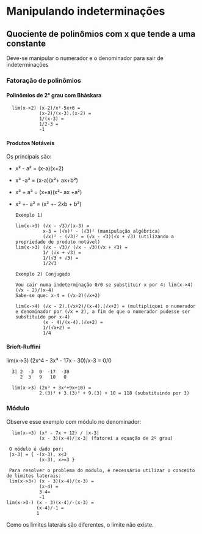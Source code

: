 # Manipulando indeterminações

## Quociente de polinômios com x que tende a uma constante 

Deve-se manipular o numerador e o denominador para sair de indeterminações 

### Fatoração de polinômios 

#### Polinômios de 2° grau com Bháskara

      lim(x->2) (x-2)/x²-5x+6 =
                (x-2)/(x-3).(x-2) =
                1/(x-3) =
                1/2-3 = 
                -1
                
#### Produtos Notáveis

Os principais são: 
- x² - a² = (x-a)(x+2) 
- x³ -a³ = (x-a)(x²+ ax+b²)
- x³ + a³ = (x+a)(x²- ax +a²) 
- x² +- a² = (x² +- 2xb + b²) 

      Exemplo 1)
      
      lim(x->3) (√x - √3)/(x-3) = 
                x-3 = (√x)² - (√3)² (manipulação algébrica) 
                (√x)² - (√3)² = (√x - √3)(√x + √3) (utilizando a propriedade de produto notável) 
      lim(x->3) (√x - √3)/ (√x - √3)(√x + √3) = 
                1/ (√x + √3) = 
                1/(√3 + √3) = 
                1/2√3
                
      Exemplo 2) Conjugado
      
      Vou cair numa indeterminação 0/0 se substituir x por 4: lim(x->4) (√x - 2)/(x-4) 
      Sabe-se que: x-4 = (√x-2)(√x+2) 
      
      lim(x->4) (√x - 2).(√x+2)/(x-4).(√x+2) = (multipliquei o numerador e denominador por (√x + 2), a fim de que o numerador pudesse ser substituído por x-4) 
                (x - 4)/(x-4).(√x+2) = 
                1/(√x+2) = 
                1/4
                
#### Brioft-Ruffini

lim(x->3) (2x^4 - 3x³ - 17x - 30)/x-3 = 
          0/0
          
      3| 2  -3  0  -17  -30 
         2  3   9   10   0
         
      lim(x->3) (2x³ + 3x²+9x+10) =
                2.(3)³ + 3.(3)² + 9.(3) + 10 = 118 (substituindo por 3) 
      
      
### Módulo 

Observe esse exemplo com módulo no denominador: 

      lim(x->3) (x² - 7x + 12) / |x-3| 
                (x - 3)(x-4)/|x-3| (fatorei a equação de 2º grau)
                
     O módulo é dado por: 
     |x-3| = { -(x-3), x<3 
                (x-3), x>=3 } 
                
     Para resolver o problema do módulo, é necessário utilizar o conceito de limites laterais: 
     lim(x->3+) (x - 3)(x-4)/(x-3) = 
                (x-4) = 
                3-4= 
                -1 
    lim(x->3-) (x - 3)(x-4)/-(x-3) =      
               (x-4)/-1 = 
               1
               
   Como os limites laterais são diferentes, o limite não existe.
                
